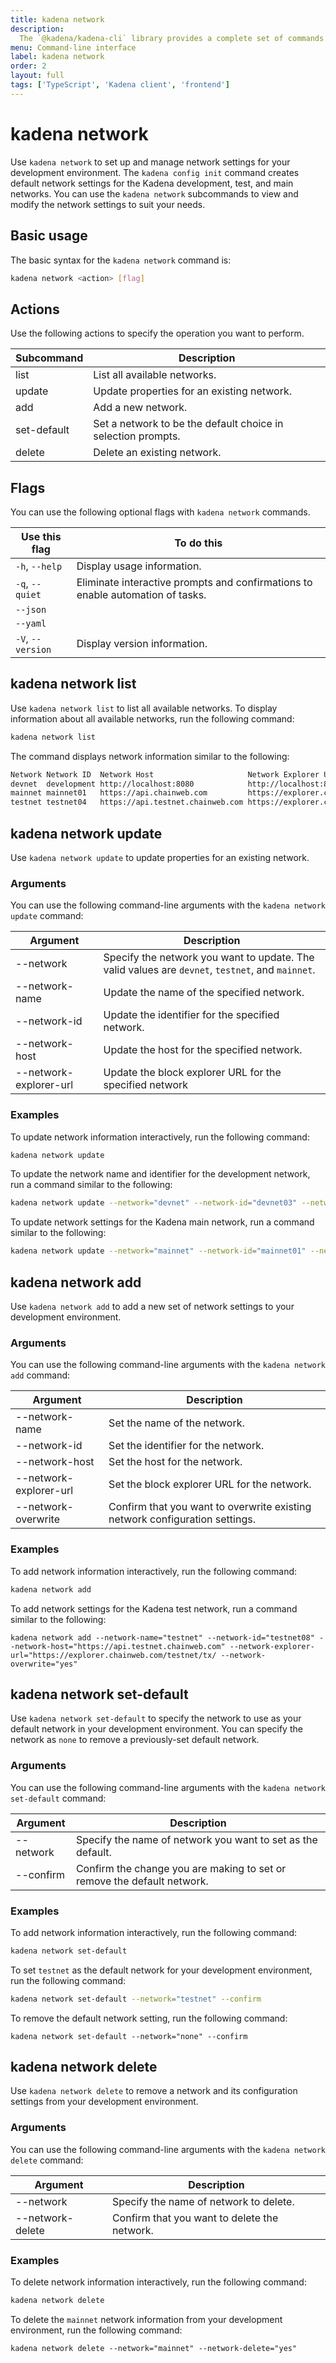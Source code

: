 ```yaml
---
title: kadena network
description:
  The `@kadena/kadena-cli` library provides a complete set of commands for creating applications and interacting with the Kadena network interactively or by using scripts from the command-line.
menu: Command-line interface
label: kadena network
order: 2
layout: full
tags: ['TypeScript', 'Kadena client', 'frontend']
---
```


# kadena network

Use `kadena network` to set up and manage network settings for your development environment.
The `kadena config init` command creates default network settings for the Kadena development, test, and main networks.
You can use the `kadena network` subcommands to view and modify the network settings to suit your needs.

## Basic usage

The basic syntax for the `kadena network` command is:

```bash
kadena network <action> [flag]
```

## Actions

Use the following actions to specify the operation you want to perform.

| **Subcommand** | **Description**                                             |
| -------------- | ----------------------------------------------------------- |
| list           | List all available networks.                                |
| update         | Update properties for an existing network.                  |
| add            | Add a new network.                                          |
| set-default    | Set a network to be the default choice in selection prompts.|
| delete         | Delete an existing network.                                 |

## Flags

You can use the following optional flags with `kadena network` commands.

| Use this flag | To do this
| ------------- | -----------
| `-h`, `--help` |	Display usage information.
| `-q`, `--quiet` | Eliminate interactive prompts and confirmations to enable automation of tasks.
| `--json` |
| `--yaml` |
| `-V`, `--version`	| Display version information.

## kadena network list

Use `kadena network list` to list all available networks.
To display information about all available networks, run the following command:

```bash
kadena network list
```

The command displays network information similar to the following:

```bash
Network Network ID  Network Host                     Network Explorer URL                           Default Network
devnet  development http://localhost:8080            http://localhost:8080/explorer/development/tx/ No             
mainnet mainnet01   https://api.chainweb.com         https://explorer.chainweb.com/mainnet/tx/      No             
testnet testnet04   https://api.testnet.chainweb.com https://explorer.chainweb.com/testnet/tx/      No  
```

## kadena network update 

Use `kadena network update` to update properties for an existing network.   

### Arguments

You can use the following command-line arguments with the `kadena network update` command:

| **Argument**            | **Description**                       
| ---------------------- | --------------------------------------- |
| --network              | Specify the network you want to update. The valid values are `devnet`, `testnet`, and `mainnet`. |
| --network-name         | Update the name of the specified network. |
| --network-id           | Update the identifier for the specified network. |
| --network-host         | Update the host for the specified network. |
| --network-explorer-url | Update the block explorer URL for the specified network |

### Examples

To update network information interactively, run the following command:

```bash
kadena network update
```

To update the network name and identifier for the development network, run a command similar to the following:

```bash
kadena network update --network="devnet" --network-id="devnet03" --network-name="my-devnet"
```

To update network settings for the Kadena main network, run a command similar to the following:

```bash
kadena network update --network="mainnet" --network-id="mainnet01" --network-host="https://api.chainweb.com" --network-explorer-url="https://explorer.chainweb.com/mainnet/tx/
```

## kadena network add

Use `kadena network add` to add a new set of network settings to your development environment.

### Arguments

You can use the following command-line arguments with the `kadena network add` command:

| **Argument**            | **Description**                     |
| ---------------------- | ------------------------------------ |
| --network-name         | Set the name of the network. |
| --network-id           | Set the identifier for the network. |
| --network-host         | Set the host for the network. |
| --network-explorer-url | Set the block explorer URL for the network. |
| --network-overwrite    | Confirm that you want to overwrite existing network configuration settings. |

### Examples

To add network information interactively, run the following command:

```bash
kadena network add
```

To add network settings for the Kadena test network, run a command similar to the following:

```
kadena network add --network-name="testnet" --network-id="testnet08" --network-host="https://api.testnet.chainweb.com" --network-explorer-url="https://explorer.chainweb.com/testnet/tx/ --network-overwrite="yes"
```

## kadena network set-default

Use `kadena network set-default` to specify the network to use as your default network in your development environment.
You can specify the network as `none` to remove a previously-set default network.

### Arguments

You can use the following command-line arguments with the `kadena network set-default` command:

| **Argument**            | **Description** |
| ----------- | --------------------------------------------- | 
| --network   | Specify the name of network you want to set as the default. |
| --confirm   | Confirm the change you are making to set or remove the default network. |

### Examples

To add network information interactively, run the following command:

```bash
kadena network set-default
```

To set `testnet` as the default network for your development environment, run the following command:

```bash
kadena network set-default --network="testnet" --confirm
```

To remove the default network setting, run the following command:

```
kadena network set-default --network="none" --confirm
```

## kadena network delete

Use `kadena network delete` to remove a network and its configuration settings from your development environment.


### Arguments

You can use the following command-line arguments with the `kadena network delete` command:

| **Argument**            | **Description** |
| ---------------- | -------------------------------- | 
| --network        | Specify the name of network to delete. | 
| --network-delete | Confirm that you want to delete the network. | 

### Examples

To delete network information interactively, run the following command:

```bash
kadena network delete
```

To delete the `mainnet` network information from your development environment, run the following command:

```
kadena network delete --network="mainnet" --network-delete="yes"
```
